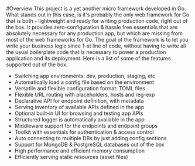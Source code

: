 #Overview
This project is a yet another micro framework developed in Go. What
stands out in this case, is it's probably the only web framework for
Go that is both - lightweight and ready for writing production code,
right out of the box. It provides zero-configuration & hassle free
essentials that are absolutely necessary for any production app, but
which are missing from most of the web frameworks for Go. The goal
of the framework is to let you write your business logic since 1-st
line of code, without having to write all the usual boilerplate code
that is necessary to power a production application and its deployment.
Here is a list of some of the features supported out of the box.
  
* Switching app environments: dev, production, staging, etc
* Automatically load a config file based on the environment
* Versatile and flexible configuration format: TOML files
* Flexible URL routing with placeholders, hosts and reg-exp
* Declarative API for endpoint definition, with metadata
* Serving inventory of available APIs defined in the app
* Optional built-in UI for browsing and testing app APIs
* Structured logger is automatically available in the app
* Middleware support for the endpoints and endpoint groups
* Toolkit with essentials for authentication & access control
* Auto connecting to multiple DBs by just adding config sections
* Support for MongoDB & PostgreSQL databases out of the box
* High performance and efficient memory consumption
* Efficiently serving static resources (asset files)
